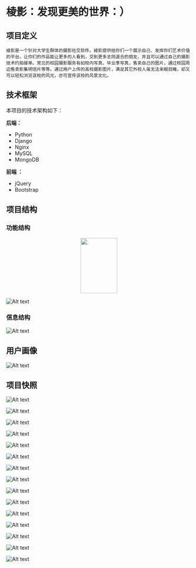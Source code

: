 # 棱影：发现更美的世界：）

## 项目定义

    棱影是一个针对大学生群体的摄影社交软件。棱影提供给你们一个展示自己、发挥你们艺术价值的平台。让你们的作品能让更多的人看到，交到更多志同道合的朋友，并且可以通过自己的摄影技术约拍接单。常见的校园摄影服务有如校内写真，毕业季写真，售卖自己的图片，通过校园周边售卖影集明信片等等。通过用户上传的高校摄影图片，满足其它外校人虽无法亲眼目睹，却又可以轻松浏览该校的风光，亦可宣传该校的风景文化。



## 技术框架

本项目的技术架构如下：

**后端：**

- Python
- Django
- Nginx
- MySQL
- MongoDB

**前端 ：**

- jQuery
- Bootstrap

## 项目结构

### 功能结构
<center><img width="100" height="150" src="https://img-blog.csdn.net/20161028230559575"/></center>

![Alt text](https://github.com/ChaoAbner/lengying-master/blob/master/images/功能.png)

### 信息结构

![Alt text](https://github.com/ChaoAbner/lengying-master/blob/master/images/信息.png)



## 用户画像

![Alt text](https://github.com/ChaoAbner/lengying-master/blob/master/images/用户画像.png)



## 项目快照


![Alt text](https://github.com/ChaoAbner/lengying-master/blob/master/images/0c10be30f03fc4abe8e930af35b6273.jpg)

![Alt text](https://github.com/ChaoAbner/lengying-master/blob/master/images/2508837d0ef3d1e262dde83f72609ac.jpg)

![Alt text](https://github.com/ChaoAbner/lengying-master/blob/master/images/3160c99728c0ddf46b43e29035c9d70.jpg)

![Alt text](https://github.com/ChaoAbner/lengying-master/blob/master/images/38dc6ca47dce633295a63a16c1ca605.jpg)

![Alt text](https://github.com/ChaoAbner/lengying-master/blob/master/images/4826d14a4039f7ba36d55b6b7018385.jpg)

![Alt text](https://github.com/ChaoAbner/lengying-master/blob/master/images/5470f755daedffae6bb67775d4bed08.jpg)

![Alt text](https://github.com/ChaoAbner/lengying-master/blob/master/images/64b2c21f3eb8cdd88b31d6bd933a8c8.jpg)

![Alt text](https://github.com/ChaoAbner/lengying-master/blob/master/images/7f2630e89bfb59fa91d77ec38fa06eb.jpg)

![Alt text](https://github.com/ChaoAbner/lengying-master/blob/master/images/8d9bc7d4824cdc752f3d5e0f89180b0.jpg)

![Alt text](https://github.com/ChaoAbner/lengying-master/blob/master/images/aada8a626fa677d60a3c4e21f1473b3.png)

![Alt text](https://github.com/ChaoAbner/lengying-master/blob/master/images/b59ce8d11a30345e8e62dfbb7153d88.jpg)

![Alt text](https://github.com/ChaoAbner/lengying-master/blob/master/images/ba637ab7a365aa1e1ea4106838da777.jpg)

![Alt text](https://github.com/ChaoAbner/lengying-master/blob/master/images/bcae95d0090292e3f42ef9a486278a3.jpg)

![Alt text](https://github.com/ChaoAbner/lengying-master/blob/master/images/bdb9f113f132084505cbe552888f82f.jpg)

![Alt text](https://github.com/ChaoAbner/lengying-master/blob/master/images/dded2f4f0e474f0e9ad5fe675977598.jpg)
